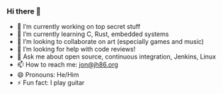 ### Hi there 👋

<!--
**jonhermansen/jonhermansen** is a ✨ _special_ ✨ repository because its `README.md` (this file) appears on your GitHub profile.

Here are some ideas to get you started:
-->
- 🔭 I’m currently working on top secret stuff
- 🌱 I’m currently learning C, Rust, embedded systems
- 👯 I’m looking to collaborate on art (especially games and music)
- 🤔 I’m looking for help with code reviews!
- 💬 Ask me about open source, continuous integration, Jenkins, Linux
- 📫 How to reach me: jon@jh86.org
- 😄 Pronouns: He/Him
- ⚡ Fun fact: I play guitar
